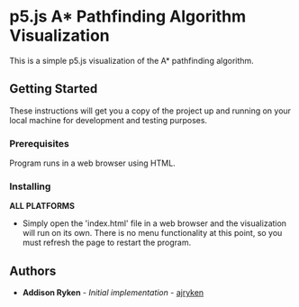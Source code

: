 # p5.js A* Pathfinding Algorithm Visualization

This is a simple p5.js visualization of the A* pathfinding algorithm.

## Getting Started

These instructions will get you a copy of the project up and running on your local machine for development and testing purposes.

### Prerequisites

Program runs in a web browser using HTML.

### Installing

**ALL PLATFORMS**
* Simply open the 'index.html' file in a web browser and the visualization will run on its own. There is no menu functionality at this point, so you must refresh the page to restart the program.

## Authors

* **Addison Ryken** - *Initial implementation* - [ajryken](https://github.com/ajryken)